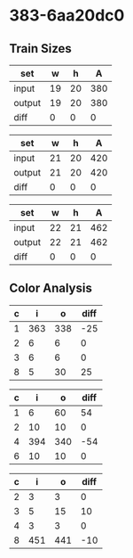# 383-6aa20dc0
## Train Sizes

|set|w|h|A|
|---|---|---|---|
|input|19|20|380|
|output|19|20|380|
|diff|0|0|0|


|set|w|h|A|
|---|---|---|---|
|input|21|20|420|
|output|21|20|420|
|diff|0|0|0|


|set|w|h|A|
|---|---|---|---|
|input|22|21|462|
|output|22|21|462|
|diff|0|0|0|


## Color Analysis

|c|i|o|diff|
|---|---|---|---|
|1|363|338|-25|
|2|6|6|0|
|3|6|6|0|
|8|5|30|25|


|c|i|o|diff|
|---|---|---|---|
|1|6|60|54|
|2|10|10|0|
|4|394|340|-54|
|6|10|10|0|


|c|i|o|diff|
|---|---|---|---|
|2|3|3|0|
|3|5|15|10|
|4|3|3|0|
|8|451|441|-10|

